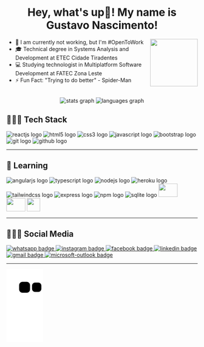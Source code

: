 <h1 align="center">Hey, what's up👋! My name is Gustavo Nascimento!</h1>

<img src="https://media.discordapp.net/attachments/979473643866292225/1016883840360390707/a.gif" height="125" width="125" align="right" />
<div align="left">

- 💼 I am currently not working, but I'm #OpenToWork
- 🎓 Technical degree in Systems Analysis and Development at ETEC Cidade Tiradentes
- 💻 Studying technologist in Multiplatform Software Development at FATEC Zona Leste
- ⚡ Fun Fact: "Trying to do better" - Spider-Man

</div>

<br>

<div align="center">
  <img src="https://github-readme-stats.vercel.app/api?hide_title=false&hide_rank=false&show_icons=true&include_all_commits=true&count_private=true&disable_animations=false&theme=graywhite&locale=en&hide_border=false&username=Gustavo-Nasc" height="175" alt="stats graph"  />
  <img src="https://github-readme-stats.vercel.app/api/top-langs?locale=en&hide_title=false&layout=compact&card_width=320&langs_count=10&theme=graywhite&hide_border=false&username=Gustavo-Nasc" height="175" alt="languages graph"  />
</div>

<h2>👨🏾‍💻 Tech Stack</h2>
<div>
  <img src="https://cdn.jsdelivr.net/gh/devicons/devicon/icons/react/react-original.svg" height="35" width="50" alt="reactjs logo"/>
  <img src="https://cdn.jsdelivr.net/gh/devicons/devicon/icons/html5/html5-plain.svg" height="35" width="50" alt="html5 logo"/>
  <img src="https://cdn.jsdelivr.net/gh/devicons/devicon/icons/css3/css3-plain.svg" height="35" width="50" alt="css3 logo"/>
  <img src="https://cdn.jsdelivr.net/gh/devicons/devicon/icons/javascript/javascript-plain.svg" height="35" width="50" alt="javascript logo"/>
  <img src="https://cdn.jsdelivr.net/gh/devicons/devicon/icons/bootstrap/bootstrap-plain.svg" height="35" width="50" alt="bootstrap logo"/>
  <img src="https://cdn.jsdelivr.net/gh/devicons/devicon/icons/git/git-original.svg" height="35" width="50" alt="git logo"/>
  <img src="https://cdn.jsdelivr.net/gh/devicons/devicon/icons/github/github-original.svg" height="35" width="50" alt="github logo"/>
</div>

---
<h2>📑 Learning</h2>
<div align="left">
  <img src="https://cdn.jsdelivr.net/gh/devicons/devicon/icons/angularjs/angularjs-plain.svg" height="35" width="50" alt="angularjs logo"/>
  <img src="https://cdn.jsdelivr.net/gh/devicons/devicon/icons/typescript/typescript-plain.svg" height="35" width="50" alt="typescript logo"/>
  <img src="https://cdn.jsdelivr.net/gh/devicons/devicon/icons/nodejs/nodejs-plain.svg" height="35" width="50" alt="nodejs logo"/>
  <img src="https://cdn.jsdelivr.net/gh/devicons/devicon/icons/heroku/heroku-plain.svg" height="35" width="50" alt="heroku logo"/>
  <img src="https://cdn.jsdelivr.net/gh/devicons/devicon/icons/tailwindcss/tailwindcss-plain.svg" height="35" width="50" alt="tailwindcss logo"/>
  <img src="https://cdn.jsdelivr.net/gh/devicons/devicon/icons/express/express-original.svg" height="35" width="50" alt="express logo"/>
  <img src="https://cdn.jsdelivr.net/gh/devicons/devicon/icons/npm/npm-original-wordmark.svg" height="35" width="50" alt="npm logo"/>
  <img src="https://cdn.jsdelivr.net/gh/devicons/devicon/icons/sqlite/sqlite-original.svg" height="35" width="50" alt="sqlite logo" />
  <img src="https://cdn.jsdelivr.net/gh/devicons/devicon/icons/mysql/mysql-original.svg" height="35" width="50" />
  <img src="https://cdn.jsdelivr.net/gh/devicons/devicon/icons/java/java-original.svg" height="35" width="50" />
  <img src="https://cdn.aglty.io/bwql7jyk/Attachments/NewItems/image_20211214122557_0.png" height="35" width="35" />
</div>

---
<h2>🧏🏾‍♂️ Social Media</h2>
<a href="https://wa.me/5511976495898">
  <img src="https://img.shields.io/static/v1?message=Whatsapp&logo=whatsapp&label=&color=25D366&logoColor=white&labelColor=&style=for-the-badge" height="30" alt="whatsapp badge"/>
</a>
<a href="https://www.instagram.com/gustanascsouza/">
  <img src="https://img.shields.io/static/v1?message=Instagram&logo=instagram&label=&color=DD2A7B&logoColor=white&labelColor=&style=for-the-badge" height="30" alt="instagram badge"/>
</a>
<a href="https://www.facebook.com/gustanascsouza/">
  <img src="https://img.shields.io/static/v1?message=Facebook&logo=facebook&label=&color=1877F2&logoColor=white&labelColor=&style=for-the-badge" height="30" alt="facebook badge"/>
</a>
<a href="https://www.linkedin.com/in/gustanascsouza/">
  <img src="https://img.shields.io/static/v1?message=LinkedIn&logo=linkedin&label=&color=0077B5&logoColor=white&labelColor=&style=for-the-badge" height="30" alt="linkedin badge"/>
</a>
<a href="mailto:gunascsouza@gmail.com">
  <img src="https://img.shields.io/static/v1?message=Gmail&logo=gmail&label=&color=D14836&logoColor=white&labelColor=&style=for-the-badge" height="30" alt="gmail badge"/>
</a>
<a href="mailto:gustavo.ns@outlook.com.br">
  <img src="https://img.shields.io/static/v1?message=Outlook&logo=microsoft-outlook&label=&color=0078D4&logoColor=white&labelColor=&style=for-the-badge" height="30" alt="microsoft-outlook badge"/>
</a>

---
![Snake animation](https://github.com/Gustavo-Nasc/Gustavo-Nasc/blob/output/github-contribution-grid-snake.svg)

